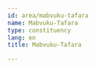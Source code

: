 ```yaml
---
id: area/mabvuku-tafara
name: Mabvuku-Tafara
type: constituency
lang: en
title: Mabvuku-Tafara

---
```

